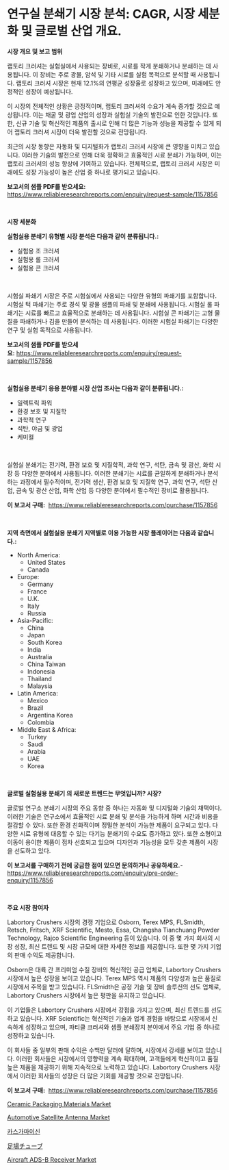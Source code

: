<p><h1>연구실 분쇄기 시장 분석: CAGR, 시장 세분화 및 글로벌 산업 개요.</h1></p><p><strong>시장 개요 및 보고 범위</strong></p>
<p><p>랩토리 크러셔는 실험실에서 사용되는 장비로, 시료를 작게 분쇄하거나 분쇄하는 데 사용됩니다. 이 장비는 주로 광물, 암석 및 기타 시료를 실험 목적으로 분석할 때 사용됩니다. 랩토리 크러셔 시장은 현재 12.1%의 연평균 성장율로 성장하고 있으며, 미래에도 안정적인 성장이 예상됩니다.</p><p>이 시장의 전체적인 상황은 긍정적이며, 랩토리 크러셔의 수요가 계속 증가할 것으로 예상됩니다. 이는 채굴 및 광업 산업의 성장과 실험실 기술의 발전으로 인한 것입니다. 또한, 신규 기술 및 혁신적인 제품의 출시로 인해 더 많은 기능과 성능을 제공할 수 있게 되어 랩토리 크러셔 시장이 더욱 발전할 것으로 전망됩니다.</p><p>최근의 시장 동향은 자동화 및 디지털화가 랩토리 크러셔 시장에 큰 영향을 미치고 있습니다. 이러한 기술의 발전으로 인해 더욱 정확하고 효율적인 시료 분쇄가 가능하며, 이는 랩토리 크러셔의 성능 향상에 기여하고 있습니다. 전체적으로, 랩토리 크러셔 시장은 미래에도 성장 가능성이 높은 산업 중 하나로 평가되고 있습니다.</p></p>
<p><strong>보고서의 샘플 PDF를 받으세요:</strong> <a href="https://www.reliableresearchreports.com/enquiry/request-sample/1157856">https://www.reliableresearchreports.com/enquiry/request-sample/1157856</a></p>
<p>&nbsp;</p>
<p><strong>시장 세분화</strong></p>
<p><strong>실험실용 분쇄기 유형별 시장 분석은 다음과 같이 분류됩니다.:</strong></p>
<p><ul><li>실험용 조 크러셔</li><li>실험용 롤 크러셔</li><li>실험용 콘 크러셔</li></ul></p>
<p>&nbsp;</p>
<p><p>시험실 파쇄기 시장은 주로 시험실에서 사용되는 다양한 유형의 파쇄기를 포함합니다. 시험실 턱 파쇄기는 주로 경석 및 광물 샘플의 파쇄 및 분쇄에 사용됩니다. 시험실 롤 파쇄기는 시료를 빠르고 효율적으로 분쇄하는 데 사용됩니다. 시험실 콘 파쇄기는 고형 물질을 파쇄하거나 김을 만들어 분석하는 데 사용됩니다. 이러한 시험실 파쇄기는 다양한 연구 및 실험 목적으로 사용됩니다.</p></p>
<p><strong>보고서의 샘플 PDF를 받으세요:</strong>&nbsp;<a href="https://www.reliableresearchreports.com/enquiry/request-sample/1157856">https://www.reliableresearchreports.com/enquiry/request-sample/1157856</a></p>
<p>&nbsp;</p>
<p><strong> 실험실용 분쇄기 응용 분야별 시장 산업 조사는 다음과 같이 분류됩니다.:</strong></p>
<p><ul><li>일렉트릭 파워</li><li>환경 보호 및 지질학</li><li>과학적 연구</li><li>석탄, 야금 및 광업</li><li>케미컬</li></ul></p>
<p>&nbsp;</p>
<p><p>실험실 분쇄기는 전기력, 환경 보호 및 지질학적, 과학 연구, 석탄, 금속 및 광산, 화학 시장 등 다양한 분야에서 사용됩니다. 이러한 분쇄기는 시료를 균일하게 분쇄하거나 분석하는 과정에서 필수적이며, 전기력 생산, 환경 보호 및 지질학 연구, 과학 연구, 석탄 산업, 금속 및 광산 산업, 화학 산업 등 다양한 분야에서 필수적인 장비로 활용됩니다.</p></p>
<p><strong>이 보고서 구매:</strong>&nbsp; <a href="https://www.reliableresearchreports.com/purchase/1157856">https://www.reliableresearchreports.com/purchase/1157856</a></p>
<p>&nbsp;</p>
<p><strong>지역 측면에서 실험실용 분쇄기 지역별로 이용 가능한 시장 플레이어는 다음과 같습니다.:</strong></p>
<p><ul>
    <li>
        North America:
        <ul>
            <li>United States</li>
            <li>Canada</li>
        </ul>
    </li>
    <li>
        Europe:
        <ul>
            <li>Germany</li>
            <li>France</li>
            <li>U.K.</li>
            <li>Italy</li>
            <li>Russia</li>
        </ul>
    </li>
    <li>
        Asia-Pacific:
        <ul>
            <li>China</li>
            <li>Japan</li>
            <li>South Korea</li>
            <li>India</li>
            <li>Australia</li>
            <li>China Taiwan</li>
            <li>Indonesia</li>
            <li>Thailand</li>
            <li>Malaysia</li>
        </ul>
    </li>
    <li>
        Latin America:
        <ul>
            <li>Mexico</li>
            <li>Brazil</li>
            <li>Argentina Korea</li>
            <li>Colombia</li>
        </ul>
    </li>
    <li>
        Middle East & Africa:
        <ul>
            <li>Turkey</li>
            <li>Saudi</li>
            <li>Arabia</li>
            <li>UAE</li>
            <li>Korea</li>
        </ul>
    </li>
    </ul></p>
<p>&nbsp;</p>
<p><strong>글로벌 실험실용 분쇄기 의 새로운 트렌드는 무엇입니까? 시장?</strong></p>
<p><p>글로벌 연구소 분쇄기 시장의 주요 동향 중 하나는 자동화 및 디지털화 기술의 채택이다. 이러한 기술은 연구소에서 효율적인 시료 분쇄 및 분석을 가능하게 하며 시간과 비용을 절감할 수 있다. 또한 환경 친화적이며 정밀한 분석이 가능한 제품이 요구되고 있다. 다양한 시료 유형에 대응할 수 있는 다기능 분쇄기의 수요도 증가하고 있다. 또한 소형이고 이동이 용이한 제품이 점차 선호되고 있으며 디자인과 기능성을 모두 갖춘 제품이 시장을 선도하고 있다.</p></p>
<p><strong>이 보고서를 구매하기 전에 궁금한 점이 있으면 문의하거나 공유하세요.</strong>- <a href="https://www.reliableresearchreports.com/enquiry/pre-order-enquiry/1157856">https://www.reliableresearchreports.com/enquiry/pre-order-enquiry/1157856</a></p>
<p>&nbsp;</p>
<p><strong>주요 시장 참여자</strong></p>
<p><p>Labortory Crushers 시장의 경쟁 기업으로 Osborn, Terex MPS, FLSmidth, Retsch, Fritsch, XRF Scientific, Mesto, Essa, Changsha Tianchuang Powder Technology, Rajco Scientific Engineering 등이 있습니다. 이 중 몇 가지 회사의 시장 성장, 최신 트렌드 및 시장 규모에 대한 자세한 정보를 제공합니다. 또한 몇 가지 기업의 판매 수익도 제공합니다.</p><p>Osborn은 대륙 간 프리미엄 수질 장비의 혁신적인 공급 업체로, Labortory Crushers 시장에서 높은 성장을 보이고 있습니다. Terex MPS 역시 제품의 다양성과 높은 품질로 시장에서 주목을 받고 있습니다. FLSmidth은 공정 기술 및 장비 솔루션의 선도 업체로, Labortory Crushers 시장에서 높은 평판을 유지하고 있습니다.</p><p>이 기업들은 Labortory Crushers 시장에서 강점을 가지고 있으며, 최신 트렌드를 선도하고 있습니다. XRF Scientific는 혁신적인 기술과 업계 경험을 바탕으로 시장에서 신속하게 성장하고 있으며, 파티클 크러셔와 샘플 분쇄장치 분야에서 주요 기업 중 하나로 성장하고 있습니다. </p><p>이 회사들 중 일부의 판매 수익은 수백만 달러에 달하며, 시장에서 강세를 보이고 있습니다. 이러한 회사들은 시장에서의 영향력을 계속 확대하며, 고객들에게 혁신적이고 품질 높은 제품을 제공하기 위해 지속적으로 노력하고 있습니다. Labortory Crushers 시장에서 이러한 회사들의 성장은 더 많은 기회를 제공할 것으로 전망됩니다.</p></p>
<p><strong>이 보고서 구매:</strong>&nbsp;&nbsp;<a href="https://www.reliableresearchreports.com/purchase/1157856">https://www.reliableresearchreports.com/purchase/1157856</a></p>
<p><p><a href="https://view.publitas.com/reportprime-1/ceramic-packaging-materials-market-size-growth-and-forecast-from-2023-2030/">Ceramic Packaging Materials Market</a></p><p><a href="https://fuschia-pecorino-a6d.notion.site/Automotive-Satellite-Antenna-Market-Offer-Valuable-Insights-into-Market-Size-Market-Share-Market-T-e90d5e8d2a134f24a9107a33f29b959e">Automotive Satellite Antenna Market</a></p><p><a href="https://github.com/trmesnao7959541/Market-Research-Report-List-1/blob/main/9854753190994.md">카스가마이신</a></p><p><a href="https://github.com/adcxff01450218/Market-Research-Report-List-1/blob/main/8398998191150.md">足場チューブ</a></p><p><a href="https://issuu.com/reportprime-2/docs/aircraft-ads-b-receiver-market-size-2030.pptx">Aircraft ADS-B Receiver Market</a></p></p>
